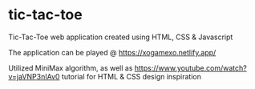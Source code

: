 # tic-tac-toe

Tic-Tac-Toe web application created using HTML, CSS & Javascript

The application can be played @ https://xogamexo.netlify.app/

Utilized MiniMax algorithm, as well as https://www.youtube.com/watch?v=jaVNP3nIAv0 tutorial for HTML & CSS design inspiration
